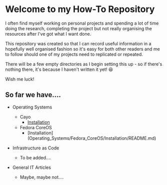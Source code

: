 # Welcome to my How-To Repository  
I often find myself working on personal projects and spending a lot of time doing the research, completing the project but not really organising the resources after I've got what I want done.  

This repository was created so that I can record useful information in a hopefully well organised fashion so it's easy for both other readers and me to follow should one of my projects need to replicated or repeated.  

There will be a few empty directories as I begin setting this up - so if there's nothing there, it's because I haven't written it yet! 😆

Wish me luck!

## So far we have....

- Operating Systems
  - Cayo
    - [Installation](Operating_Systems/Cayo/Installation/README.md)
  - Fedora CoreOS
    - [Installation]
    (Operating_Systems/Fedora_CoreOS/Installation/README.md)

- Infrastructure as Code
  - To be added....

- General IT Articles
  - Maybe, maybe not....

